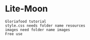 # Lite-Moon 
	Gloriafood tutorial
	style.css needs folder name resources
	images need folder name images
	Free use
